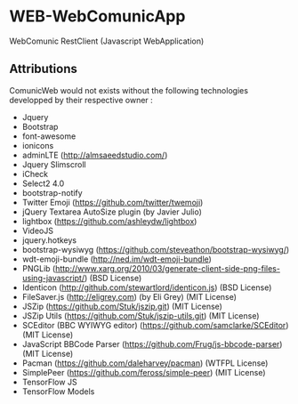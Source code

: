 # WEB-WebComunicApp

WebComunic RestClient (Javascript WebApplication)

## Attributions

ComunicWeb would not exists without the following technologies developped by their respective owner :
- Jquery
- Bootstrap
- font-awesome
- ionicons
- adminLTE (http://almsaeedstudio.com/)
- Jquery Slimscroll
- iCheck
- Select2 4.0
- bootstrap-notify
- Twitter Emoji (https://github.com/twitter/twemoji)
- jQuery Textarea AutoSize plugin (by Javier Julio)
- lightbox (https://github.com/ashleydw/lightbox)
- VideoJS
- jquery.hotkeys
- bootstrap-wysiwyg (https://github.com/steveathon/bootstrap-wysiwyg/)
- wdt-emoji-bundle (http://ned.im/wdt-emoji-bundle)
- PNGLib (http://www.xarg.org/2010/03/generate-client-side-png-files-using-javascript/) (BSD License)
- Identicon (http://github.com/stewartlord/identicon.js) (BSD License)
- FileSaver.js (http://eligrey.com) (by Eli Grey) (MIT License)
- JSZip (https://github.com/Stuk/jszip.git) (MIT License)
- JSZip Utils (https://github.com/Stuk/jszip-utils.git) (MIT License)
- SCEditor (BBC WYIWYG editor) (https://github.com/samclarke/SCEditor) (MIT License)
- JavaScript BBCode Parser (https://github.com/Frug/js-bbcode-parser) (MIT License)
- Pacman (https://github.com/daleharvey/pacman) (WTFPL License)
- SimplePeer (https://github.com/feross/simple-peer) (MIT License)
- TensorFlow JS
- TensorFlow Models